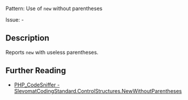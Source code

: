 Pattern: Use of `new` without parentheses

Issue: -

## Description

Reports `new` with useless parentheses.

## Further Reading

* [PHP_CodeSniffer - SlevomatCodingStandard.ControlStructures.NewWithoutParentheses](https://github.com/slevomat/coding-standard/blob/master/doc/control-structures.md#slevomatcodingstandardcontrolstructuresnewwithoutparentheses-)